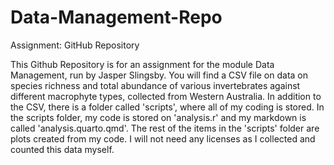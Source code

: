 # Data-Management-Repo
Assignment: GitHub Repository 

This Github Repository is for an assignment for the module Data Management, run by Jasper Slingsby.
You will find a CSV file on data on species richness and total abundance of various invertebrates against different macrophyte types, collected from Western Australia. 
In addition to the CSV, there is a folder called 'scripts', where all of my coding is stored. 
In the scripts folder, my code is stored on 'analysis.r' and my markdown is called 'analysis.quarto.qmd'.
The rest of the items in the 'scripts' folder are plots created from my code. 
I will not need any licenses as I collected and counted this data myself.

